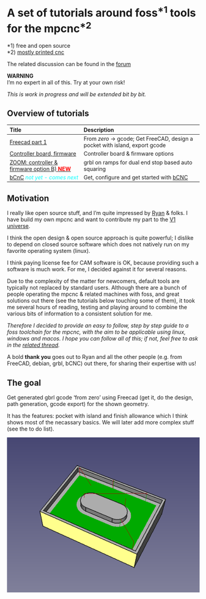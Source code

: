 # A set of tutorials around foss<sup>*1</sup> tools for the mpcnc<sup>*2</sup>
*1) free and open source<br>
*2) [mostly printed cnc](https://www.v1engineering.com/specifications/)

The related discussion can be found in the [forum](https://www.v1engineering.com/forum/topic/foss-milling-toolchain-freecad-gbrl-on-ramps-discussion/) 

**WARNING**
<br>
I’m no expert in all of this. Try at your own risk!

*This is work in progress and will be extended bit by bit.*

## Overview of tutorials

| Title | Description      |
| :------------- |:-------------|
| [Freecad part 1](freecad_1.html) | From *zero* &rarr; gcode; Get FreeCAD, design a pocket with island, export gcode|
| [Controller board, firmware](firmware_1.html)  | Controller board & firmware options |
| [ZOOM: controller & firmware option B)  <span style="color:red">**NEW**</span>](zoom_1.html) | grbl on ramps for dual end stop based auto squaring |
| [bCnC](bcnc_1.html) <span style="color:cyan">*not yet - comes next*</span> | Get, configure and get started with [bCNC](https://github.com/vlachoudis/bCNC) |


## Motivation
I really like open source stuff, and I’m quite impressed by [Ryan](https://www.v1engineering.com/members/vicious1/) & folks. I have build my own mpcnc and want to contribute my part to the [V1 universe](https://www.v1engineering.com/).

I think the open design & open source approach is quite powerful; I dislike to depend on closed source software which does not natively run on my favorite operating system (linux).

I think paying license fee for CAM software is OK, because providing such a software is much work.
For me, I decided against it for several reasons.

Due to the complexity of the matter for newcomers, default tools are typically not replaced by standard users. Although there are a bunch of people operating the mpcnc & related machines with foss, and great solutions out there (see the tutorials below touching some of them), it took me several hours of reading, testing and playing around to combine the various bits of information to a consistent solution for me.  

*Therefore I decided to provide an easy to follow, step by step guide to a foss toolchain for the mpcnc, with the aim to be applicable using linux, windows and macos.
I hope you can follow all of this; if not, feel free to ask in the [related thread](https://www.v1engineering.com/forum/topic/foss-milling-toolchain-freecad-gbrl-on-ramps-discussion/).*

A bold **thank you** goes out to Ryan and all the other people (e.g. from FreeCAD, debian, grbl, bCNC) out there, for sharing their expertise with us! 




## The goal
Get generated gbrl gcode ‘from zero’ using Freecad (get it, do the design, path generation, gcode export) for the shown geometry.

It has the features: pocket with island and finish allowance which I think shows most of the necassary basics. We will later add more complex stuff (see the to do list).

![](/assets/images/xScreenshot1.png "A pocket with island designed in FreeCAD")

